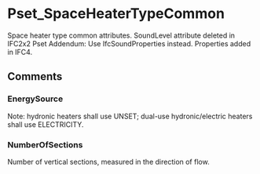 # Pset_SpaceHeaterTypeCommon

Space heater type common attributes.<!-- end of definition -->
SoundLevel attribute deleted in IFC2x2 Pset Addendum: Use IfcSoundProperties instead. Properties added in IFC4.


## Comments

### EnergySource

Note: hydronic heaters shall use UNSET; dual-use hydronic/electric heaters shall use ELECTRICITY.

### NumberOfSections

Number of vertical sections, measured in the direction of flow.


